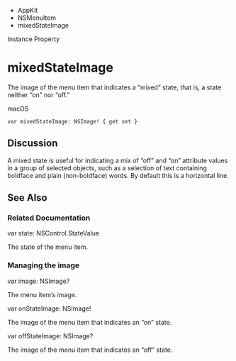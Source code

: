 

- AppKit
- NSMenuItem
-  mixedStateImage 

Instance Property

# mixedStateImage

The image of the menu item that indicates a “mixed” state, that is, a state neither “on” nor “off.”

macOS

``` source
var mixedStateImage: NSImage! { get set }
```

## Discussion

A mixed state is useful for indicating a mix of “off” and “on” attribute values in a group of selected objects, such as a selection of text containing boldface and plain (non-boldface) words. By default this is a horizontal line.

## See Also

### Related Documentation

var state: NSControl.StateValue

The state of the menu item.

### Managing the image

var image: NSImage?

The menu item’s image.

var onStateImage: NSImage!

The image of the menu item that indicates an “on” state.

var offStateImage: NSImage?

The image of the menu item that indicates an “off” state.

